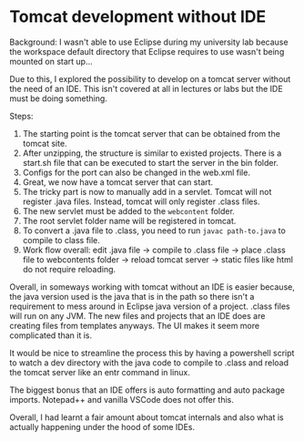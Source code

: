 # Tomcat development without IDE

Background:
I wasn't able to use Eclipse during my university lab because the
workspace default directory that Eclipse requires to use wasn't being
mounted on start up...

Due to this, I explored the possibility to develop on a tomcat server
without the need of an IDE. This isn't covered at all in lectures or
labs but the IDE must be doing something.

Steps:
1. The starting point is the tomcat server that can be obtained from the
   tomcat site.
1. After unzipping, the structure is similar to existed projects. There
   is a start.sh file that can be executed to start the server in the
   bin folder.
1. Configs for the port can also be changed in the web.xml file.
1. Great, we now have a tomcat server that can start.
1. The tricky part is now to manually add in a servlet. Tomcat will not
   register .java files. Instead, tomcat will only register .class
   files.
1. The new servlet must be added to the `webcontent` folder.
1. The root servlet folder name will be registered in tomcat.
1. To convert a .java file to .class, you need to run `javac
   path-to.java` to compile to class file.
1. Work flow overall: edit .java file -> compile to .class file -> place
   .class file to webcontents folder -> reload tomcat server -> static
   files like html do not require reloading.

Overall, in someways working with tomcat without an IDE is easier
because, the java version used is the java that is in the path so there
isn't a requirement to mess around in Eclipse java version of a project.
.class files will run on any JVM. The new files and projects that an IDE
does are creating files from templates anyways. The UI makes it seem
more complicated than it is.

It would be nice to streamline the process this by having a powershell
script to watch a dev directory with the java code to compile to .class
and reload the tomcat server like an entr command in linux.

The biggest bonus that an IDE offers is auto formatting and auto package
imports. Notepad++ and vanilla VSCode does not offer this.

Overall, I had learnt a fair amount about tomcat internals and also what
is actually happening under the hood of some IDEs.
